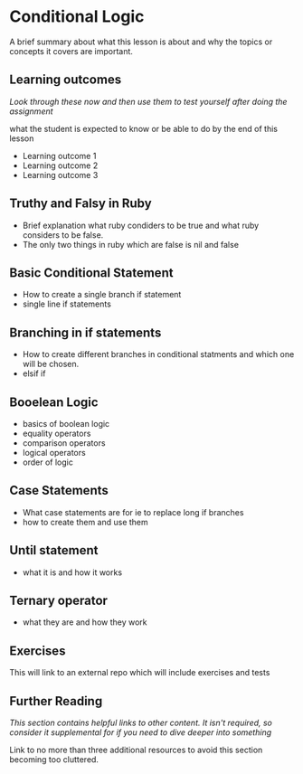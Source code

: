 # Conditional Logic
A brief summary about what this lesson is about and why the topics or concepts it covers are important.

## Learning outcomes
*Look through these now and then use them to test yourself after doing the assignment*

what the student is expected to know or be able to do by the end of this lesson

* Learning outcome 1
* Learning outcome 2
* Learning outcome 3

## Truthy and Falsy in Ruby
- Brief explanation what ruby condiders to be true and what ruby considers to be false. 
- The only two things in ruby which are false is nil and false

## Basic Conditional Statement
- How to create a single branch if statement
- single line if statements

## Branching in if statements
- How to create different branches in conditional statments and which one will be chosen.
- elsif if

## Booelean Logic
- basics of boolean logic
- equality operators
- comparison operators
- logical operators
- order of logic

## Case Statements
- What case statements are for ie to replace long if branches
- how to create them and use them

## Until statement
- what it is and how it works

## Ternary operator
- what they are and how they work

## Exercises
This will link to an external repo which will include exercises and tests

## Further Reading
*This section contains helpful links to other content. It isn't required, so consider it supplemental for if you need to dive deeper into something*

Link to no more than three additional resources to avoid this section becoming too cluttered.
